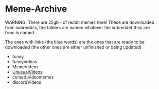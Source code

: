 # Meme-Archive
WARNING: There are 25gb+ of reddit memes here!
These are downloaded from subreddits, the folders are named whatever the subreddet they are from is named.

The ones with links (the blue words) are the ones that are ready to be downloaded (the other ones are either unfinished or being updated)
 - funny
 - funnyvideos
 - MemeVideos
 - [UnusualVideos](https://drive.google.com/file/d/1MAWr8lOaO1x4t5Hh2hhQk8q6VAkZrWT_/view?usp=sharing)
 - cursed_videomemes
 - discordVideos
